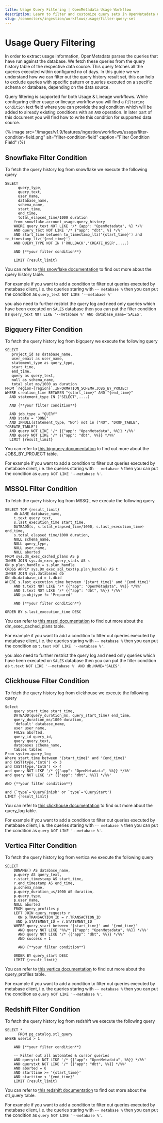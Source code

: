 ```yaml
---
title: Usage Query Filtering | OpenMetadata Usage Workflow
description: Learn to filter and customize query sets in OpenMetadata usage workflows. Master data ingestion connectors with step-by-step filtering techniques.
slug: /connectors/ingestion/workflows/usage/filter-query-set
---
```


# Usage Query Filtering

In order to extract usage information, OpenMetadata parses the queries that have run against the database. We fetch these queries from the query history table of the respective data source. This query fetches all the queries executed within configured no of days. In this guide we we understand how we can filter out the query history result set, this can help to exclude queries with specific pattern or queries executed on a specific schema or database, depending on the data source.

Query filtering is supported for both Usage & Lineage workflows. While configuring either usage or lineage workflow you will find a `Filtering Condition` text field where you can provide the sql condition which will be added to already existing conditions with an `AND` operation. In later part of this document you will find how to write this condition for supported data source.

{% image
  src="/images/v1.9/features/ingestion/workflows/usage/filter-condition-field.png"
  alt="filter-condition-field"
  caption="Filter Condition Field"
 /%}


## Snowflake Filter Condition

To fetch the query history log from snowflake we execute the following query

```
SELECT
      query_type,
      query_text,
      user_name,
      database_name,
      schema_name,
      start_time,
      end_time,
      total_elapsed_time/1000 duration
    from snowflake.account_usage.query_history
    WHERE query_text NOT LIKE '/* {app": "OpenMetadata", %} */%'
    AND query_text NOT LIKE '/* {"app": "dbt", %} */%'
    AND start_time between to_timestamp_ltz('{start_time}') and to_timestamp_ltz('{end_time}')
    AND QUERY_TYPE NOT IN ('ROLLBACK','CREATE_USER',....)

    AND {**your filter condition**}

    LIMIT {result_limit}
```

You can refer to [this snowflake documentation](https://docs.snowflake.com/en/sql-reference/functions/query_history) to find out more about the query history table.

For example if you want to add a condition to filter out queries executed by metabase client, i.e. the queries staring with `-- metabase %` then you can put the condition as `query_text NOT LIKE '--metabase %'`

you also need to further restrict the query log and need only queries which have been executed on `SALES` database then you can put the filter condition as `query_text NOT LIKE '--metabase %' AND database_name='SALES'`.


## Bigquery Filter Condition

To fetch the query history log from bigquery we execute the following query

```
SELECT
   project_id as database_name,
   user_email as user_name,
   statement_type as query_type,
   start_time,
   end_time,
   query as query_text,
   null as schema_name,
   total_slot_ms/1000 as duration
FROM `region-{region}`.INFORMATION_SCHEMA.JOBS_BY_PROJECT
WHERE creation_time BETWEEN "{start_time}" AND "{end_time}"
  AND statement_type IN ("SELECT",....)

  AND {**your filter condition**}
  
  AND job_type = "QUERY"
  AND state = "DONE"
  AND IFNULL(statement_type, "NO") not in ("NO", "DROP_TABLE", "CREATE_TABLE")
  AND query NOT LIKE '/* {{"app": "OpenMetadata", %%}} */%%'
  AND query NOT LIKE '/* {{"app": "dbt", %%}} */%%'
  LIMIT {result_limit}
```

You can refer to [this bigquery documentation](https://cloud.google.com/bigquery/docs/information-schema-jobs) to find out more about the JOBS_BY_PROJECT table.

For example if you want to add a condition to filter out queries executed by metabase client, i.e. the queries staring with `-- metabase %` then you can put the condition as `query NOT LIKE '--metabase %'`.


## MSSQL Filter Condition

To fetch the query history log from MSSQL we execute the following query

```
SELECT TOP {result_limit}
    db.NAME database_name,
    t.text query_text,
    s.last_execution_time start_time,
    DATEADD(s, s.total_elapsed_time/1000, s.last_execution_time) end_time,
    s.total_elapsed_time/1000 duration,
    NULL schema_name,
    NULL query_type,
    NULL user_name,
    NULL aborted
FROM sys.dm_exec_cached_plans AS p
INNER JOIN sys.dm_exec_query_stats AS s
ON p.plan_handle = s.plan_handle
CROSS APPLY sys.Dm_exec_sql_text(p.plan_handle) AS t
INNER JOIN sys.databases db
ON db.database_id = t.dbid
WHERE s.last_execution_time between '{start_time}' and '{end_time}'
    AND t.text NOT LIKE '/* {{"app": "OpenMetadata", %%}} */%%'
    AND t.text NOT LIKE '/* {{"app": "dbt", %%}} */%%'
    AND p.objtype != 'Prepared'

    AND {**your filter condition**}

ORDER BY s.last_execution_time DESC
```

You can refer to [this mssql documentation](https://learn.microsoft.com/en-us/sql/relational-databases/system-dynamic-management-views/sys-dm-exec-cached-plans-transact-sql?view=sql-server-ver16) to find out more about the dm_exec_cached_plans table.

For example if you want to add a condition to filter out queries executed by metabase client, i.e. the queries staring with `-- metabase %` then you can put the condition as `t.text NOT LIKE '--metabase %'`.

you also need to further restrict the query log and need only queries which have been executed on `SALES` database then you can put the filter condition as `t.text NOT LIKE '--metabase %' AND db.NAME='SALES'`.


## Clickhouse Filter Condition

To fetch the query history log from clickhouse we execute the following query

```
Select
    query_start_time start_time,
    DATEADD(query_duration_ms, query_start_time) end_time,
    query_duration_ms/1000 duration,
    'default' database_name,
    user user_name,
    FALSE aborted,
    query_id query_id,
    query query_text,
    databases schema_name,
    tables tables
From system.query_log
Where start_time between '{start_time}' and '{end_time}'
and CAST(type,'Int8') <> 3
and CAST(type,'Int8') <> 4
and query NOT LIKE '/* {{"app": "OpenMetadata", %%}} */%%'
and query NOT LIKE '/* {{"app": "dbt", %%}} */%%'

AND {**your filter condition**}

and (`type`='QueryFinish' or `type`='QueryStart')
LIMIT {result_limit}
```

You can refer to [this clickhouse documentation](https://clickhouse.com/docs/en/operations/system-tables/query_log) to find out more about the query_log table.

For example if you want to add a condition to filter out queries executed by metabase client, i.e. the queries staring with `-- metabase %` then you can put the condition as `query NOT LIKE '--metabase %'`.


## Vertica Filter Condition

To fetch the query history log from vertica we execute the following query

```
SELECT
    DBNAME() AS database_name,
    p.query AS query_text,
    r.start_timestamp AS start_time,
    r.end_timestamp AS end_time,
    p.schema_name,
    p.query_duration_us/1000 AS duration,
    p.query_type,
    p.user_name,
    NULL aborted
    FROM query_profiles p
    LEFT JOIN query_requests r
      ON p.TRANSACTION_ID = r.TRANSACTION_ID
     AND p.STATEMENT_ID = r.STATEMENT_ID
    WHERE query_start between '{start_time}' and '{end_time}'
      AND query NOT LIKE '%%/* {{"app": "OpenMetadata", %%}} */%%'
      AND query NOT LIKE '/* {{"app": "dbt", %%}} */%%'
      AND success = 1

      AND {**your filter condition**}
    
    ORDER BY query_start DESC
    LIMIT {result_limit}
```

You can refer to [this vertica documentation](https://www.vertica.com/docs/10.0.x/HTML/Content/Authoring/SQLReferenceManual/SystemTables/MONITOR/QUERY_PROFILES.htm) to find out more about the query_profiles table.

For example if you want to add a condition to filter out queries executed by metabase client, i.e. the queries staring with `-- metabase %` then you can put the condition as `query NOT LIKE '--metabase %'`.


## Redshift Filter Condition

To fetch the query history log from redshift we execute the following query

```
SELECT *
      FROM pg_catalog.stl_query
WHERE userid > 1
    
    AND {**your filter condition**}

    -- Filter out all automated & cursor queries
    AND querytxt NOT LIKE '/* {{"app": "OpenMetadata", %%}} */%%'
    AND querytxt NOT LIKE '/* {{"app": "dbt", %%}} */%%'
    AND aborted = 0
    AND starttime >= '{start_time}'
    AND starttime < '{end_time}'
    LIMIT {result_limit}
```

You can refer to [this redshift documentation](https://docs.aws.amazon.com/redshift/latest/dg/r_STL_QUERY.html) to find out more about the stl_query table.

For example if you want to add a condition to filter out queries executed by metabase client, i.e. the queries staring with `-- metabase %` then you can put the condition as `query NOT LIKE '--metabase %'`.
